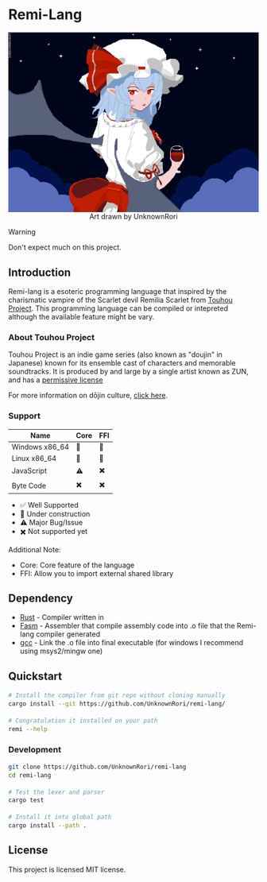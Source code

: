 # Remi-Lang


<div align="center">
  <img src="./docs/mascot.gif" align="center" />
</div>
<div align="center">
  <span>Art drawn by UnknownRori</span>
</div>

> [!WARNING]
> Don't expect much on this project.

## Introduction

Remi-lang is a esoteric programming language that inspired by the charismatic vampire of the Scarlet devil Remilia Scarlet from [Touhou Project](https://en.wikipedia.org/wiki/Touhou_Project). This programming language can be compiled or intepreted although the available feature might be vary.

### About Touhou Project

Touhou Project is an indie game series (also known as "doujin" in Japanese)
known for its ensemble cast of characters and memorable soundtracks.
It is produced by and large by a single artist known as ZUN, and has a
[permissive license](https://en.touhouwiki.net/wiki/Touhou_Wiki:Copyrights#Copyright_status.2FTerms_of_Use_of_the_Touhou_Project>)

For more information on dōjin culture,
[click here](https://en.wikipedia.org/wiki/D%C5%8Djin).

### Support

|Name            | Core | FFI |
|----------------|------|-----|
|Windows x86_64  |  🔧  |  🔧 |
|Linux x86_64    |  🔧  |  🔧 |
|JavaScript      |  ⚠️  |  ✖️ |
|Byte Code       |  ✖️  |  ✖️ |

- ✅ Well Supported
- 🔧 Under construction
- ⚠️  Major Bug/Issue
- ✖️  Not supported yet

Additional Note:

- Core: Core feature of the language
- FFI: Allow you to import external shared library

## Dependency

- [Rust](https://rustup.rs/) - Compiler written in
- [Fasm](https://flatassembler.net/) - Assembler that compile assembly code into .o file that the Remi-lang compiler generated
- [gcc](https://gcc.gnu.org/) - Link the .o file into final executable (for windows I recommend using msys2/mingw one)

## Quickstart

```sh
# Install the compiler from git repo without cloning manually
cargo install --git https://github.com/UnknownRori/remi-lang/

# Congratulation it installed on your path
remi --help
```

### Development

```sh
git clone https://github.com/UnknownRori/remi-lang
cd remi-lang

# Test the lexer and parser
cargo test

# Install it into global path
cargo install --path .
```

## License

This project is licensed MIT license.
